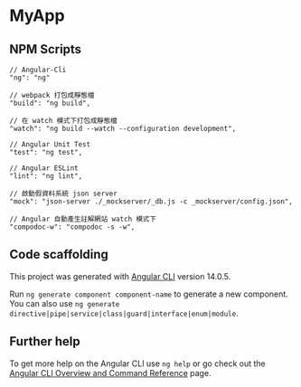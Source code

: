 # MyApp

## NPM Scripts

```
// Angular-Cli
"ng": "ng"

// webpack 打包成靜態檔
"build": "ng build",

// 在 watch 模式下打包成靜態檔
"watch": "ng build --watch --configuration development",

// Angular Unit Test
"test": "ng test",

// Angular ESLint
"lint": "ng lint",

// 啟動假資料系統 json server
"mock": "json-server ./_mockserver/_db.js -c _mockserver/config.json",

// Angular 自動產生註解網站 watch 模式下
"compodoc-w": "compodoc -s -w",
```

## Code scaffolding

This project was generated with [Angular CLI](https://github.com/angular/angular-cli) version 14.0.5.

Run `ng generate component component-name` to generate a new component. You can also use `ng generate directive|pipe|service|class|guard|interface|enum|module`.

## Further help

To get more help on the Angular CLI use `ng help` or go check out the [Angular CLI Overview and Command Reference](https://angular.io/cli) page.
